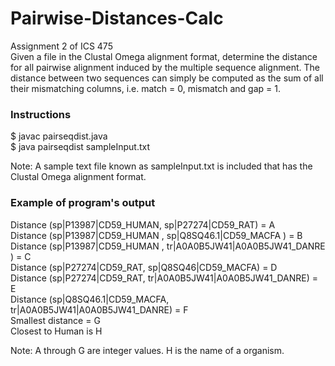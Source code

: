 # Pairwise-Distances-Calc
Assignment 2 of ICS 475 </br>
Given a file in the Clustal Omega alignment format, determine the distance for all pairwise alignment induced by the multiple sequence alignment. The distance between two sequences can simply be computed as the sum of all their mismatching columns, i.e. match = 0, mismatch and gap = 1.

### Instructions
$ javac pairseqdist.java </br>
$ java pairseqdist sampleInput.txt

Note: A sample text file known as sampleInput.txt is included that has the Clustal Omega alignment format.

### Example of program's output
Distance (sp|P13987|CD59_HUMAN, sp|P27274|CD59_RAT) = A </br>
Distance (sp|P13987|CD59_HUMAN , sp|Q8SQ46.1|CD59_MACFA ) = B </br>
Distance (sp|P13987|CD59_HUMAN , tr|A0A0B5JW41|A0A0B5JW41_DANRE ) = C</br>
Distance (sp|P27274|CD59_RAT, sp|Q8SQ46|CD59_MACFA) = D </br>
Distance (sp|P27274|CD59_RAT, tr|A0A0B5JW41|A0A0B5JW41_DANRE) = E </br> Distance (sp|Q8SQ46.1|CD59_MACFA, tr|A0A0B5JW41|A0A0B5JW41_DANRE) = F</br>
Smallest distance = G </br>
Closest to Human is H </br>

Note: A through G are integer values. H is the name of a organism.
